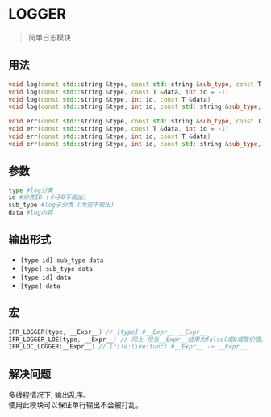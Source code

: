# LOGGER

> 简单日志模块

## 用法

```cpp
void log(const std::string &type, const std::string &sub_type, const T &data, int id = -1)
void log(const std::string &type, const T &data, int id = -1)
void log(const std::string &type, int id, const T &data)
void log(const std::string &type, int id, const std::string &sub_type, const T &data)

void err(const std::string &type, const std::string &sub_type, const T &data, int id = -1)
void err(const std::string &type, const T &data, int id = -1)
void err(const std::string &type, int id, const T &data)
void err(const std::string &type, int id, const std::string &sub_type, const T &data)
```

## 参数

```bash
type #log分类
id #分类ID (小于0不输出)
sub_type #log子分类 (为空不输出)
data #log内容
```

## 输出形式

- `[type id] sub_type data`
- `[type] sub_type data`
- `[type id] data`
- `[type] data`

## 宏

```cpp
IFR_LOGGER(type, __Expr__) // [type] #__Expr__ __Expr__
IFR_LOGGER_LOE(type, __Expr__) // 同上 但当__Expr__结果为false(或0或等价值)时, 使用err输出 
IFR_LOC_LOGGER(__Expr__) // [file:line:func] #__Expr__ -> __Expr__ 
```

## 解决问题

多线程情况下, 输出乱序。  
使用此模块可以保证单行输出不会被打乱。